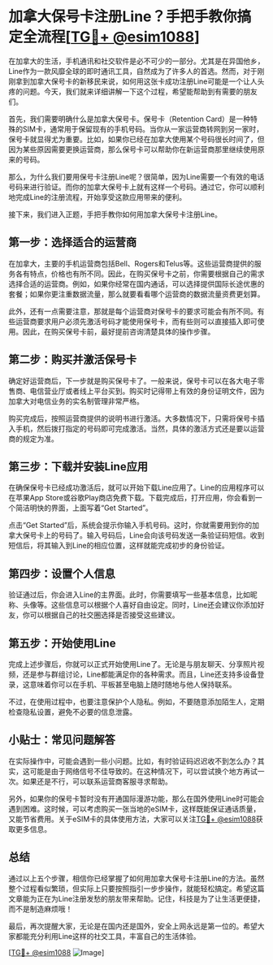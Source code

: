 # 加拿大保号卡注册Line？手把手教你搞定全流程[[TG💪+ @esim1088](https://t.me/s/esim1088)]

在加拿大的生活，手机通讯和社交软件是必不可少的一部分。尤其是在异国他乡，Line作为一款风靡全球的即时通讯工具，自然成为了许多人的首选。然而，对于刚刚拿到加拿大保号卡的新移民来说，如何用这张卡成功注册Line可能是一个让人头疼的问题。今天，我们就来详细讲解一下这个过程，希望能帮助到有需要的朋友们。

首先，我们需要明确什么是加拿大保号卡。保号卡（Retention Card）是一种特殊的SIM卡，通常用于保留现有的手机号码。当你从一家运营商转网到另一家时，保号卡就显得尤为重要。比如，如果你已经在加拿大使用某个号码很长时间了，但因为某些原因需要更换运营商，那么保号卡可以帮助你在新运营商那里继续使用原来的号码。

那么，为什么我们要用保号卡注册Line呢？很简单，因为Line需要一个有效的电话号码来进行验证。而你的加拿大保号卡上就有这样一个号码。通过它，你可以顺利地完成Line的注册流程，开始享受这款应用带来的便利。

接下来，我们进入正题，手把手教你如何用加拿大保号卡注册Line。

## 第一步：选择适合的运营商

在加拿大，主要的手机运营商包括Bell、Rogers和Telus等。这些运营商提供的服务各有特点，价格也有所不同。因此，在购买保号卡之前，你需要根据自己的需求选择合适的运营商。例如，如果你经常在国内通话，可以选择提供国际长途优惠的套餐；如果你更注重数据流量，那么就要看看哪个运营商的数据流量资费更划算。

此外，还有一点需要注意，那就是每个运营商对保号卡的要求可能会有所不同。有些运营商要求用户必须先激活号码才能使用保号卡，而有些则可以直接插入即可使用。因此，在购买保号卡前，最好提前咨询清楚具体的操作步骤。

## 第二步：购买并激活保号卡

确定好运营商后，下一步就是购买保号卡了。一般来说，保号卡可以在各大电子零售商、电信营业厅或者线上平台买到。购买时记得带上有效的身份证明文件，因为加拿大对电信业务的实名制管理非常严格。

购买完成后，按照运营商提供的说明书进行激活。大多数情况下，只需将保号卡插入手机，然后拨打指定的号码即可完成激活。当然，具体的激活方式还是要以运营商的规定为准。

## 第三步：下载并安装Line应用

在确保保号卡已经成功激活后，就可以开始下载Line应用了。Line的应用程序可以在苹果App Store或谷歌Play商店免费下载。下载完成后，打开应用，你会看到一个简洁明快的界面，上面写着“Get Started”。

点击“Get Started”后，系统会提示你输入手机号码。这时，你就需要用到你的加拿大保号卡上的号码了。输入号码后，Line会向该号码发送一条验证码短信。收到短信后，将其输入到Line的相应位置，这样就能完成初步的身份验证。

## 第四步：设置个人信息

验证通过后，你会进入Line的主界面。此时，你需要填写一些基本信息，比如昵称、头像等。这些信息可以根据个人喜好自由设定。同时，Line还会建议你添加好友，你可以根据自己的社交圈选择是否接受这些建议。

## 第五步：开始使用Line

完成上述步骤后，你就可以正式开始使用Line了。无论是与朋友聊天、分享照片视频，还是参与群组讨论，Line都能满足你的各种需求。而且，Line还支持多设备登录，这意味着你可以在手机、平板甚至电脑上随时随地与他人保持联系。

不过，在使用过程中，也要注意保护个人隐私。例如，不要随意添加陌生人，定期检查隐私设置，避免不必要的信息泄露。

## 小贴士：常见问题解答

在实际操作中，可能会遇到一些小问题。比如，有时验证码迟迟收不到怎么办？其实，这可能是由于网络信号不佳导致的。在这种情况下，可以尝试换个地方再试一次。如果还是不行，可以联系运营商客服寻求帮助。

另外，如果你的保号卡暂时没有开通国际漫游功能，那么在国外使用Line时可能会遇到困难。这时候，可以考虑购买一张当地的eSIM卡，这样既能保证通话质量，又能节省费用。关于eSIM卡的具体使用方法，大家可以关注[TG💪+ @esim1088](https://t.me/s/esim1088)获取更多信息。

## 总结

通过以上五个步骤，相信你已经掌握了如何用加拿大保号卡注册Line的方法。虽然整个过程看似繁琐，但实际上只要按照指引一步步操作，就能轻松搞定。希望这篇文章能为正在为Line注册发愁的朋友带来帮助。记住，科技是为了让生活更便捷，而不是制造麻烦哦！

最后，再次提醒大家，无论是在国内还是国外，安全上网永远是第一位的。希望大家都能充分利用Line这样的社交工具，丰富自己的生活体验。

[[TG💪+ @esim1088](https://t.me/s/esim1088) ![Image](https://i.postimg.cc/4NQfJmqS/Snipaste-2025-05-13-00-14-12.png)]